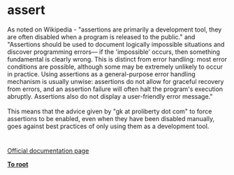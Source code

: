 # assert



As noted on Wikipedia - "assertions are primarily a development tool, they are often disabled when a program is released to the public." and "Assertions should be used to document logically impossible situations and discover programming errors&#x2014; if the &apos;impossible&apos; occurs, then something fundamental is clearly wrong. This is distinct from error handling: most error conditions are possible, although some may be extremely unlikely to occur in practice. Using assertions as a general-purpose error handling mechanism is usually unwise: assertions do not allow for graceful recovery from errors, and an assertion failure will often halt the program&apos;s execution abruptly. Assertions also do not display a user-friendly error message."<br><br>This means that the advice given by "gk at proliberty dot com" to force assertions to be enabled, even when they have been disabled manually, goes against best practices of only using them as a development tool.  

#

[Official documentation page](https://www.php.net/manual/en/function.assert.php)

**[To root](/README.md)**